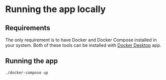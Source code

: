 # Running the app locally

## Requirements

The only requirement is to have Docker and Docker Compose installed in your system.
Both of these tools can be installed with [Docker Desktop](https://docs.docker.com/desktop/) app. 

## Running the app

```shell script
./docker-compose up
```
